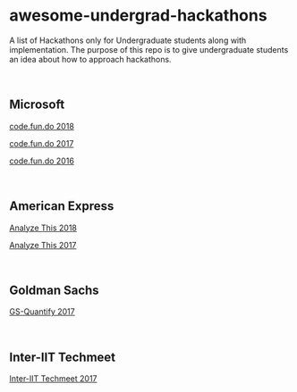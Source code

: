 # awesome-undergrad-hackathons
A list of Hackathons only for Undergraduate students along with implementation. The purpose of this repo is to give undergraduate students an idea about how to approach hackathons.

<br>

## Microsoft
[code.fun.do 2018](https://github.com/codervivek/DUBG)

[code.fun.do 2017](https://github.com/codervivek/deep_player)

[code.fun.do 2016](https://github.com/ekagra-ranjan/face2emoji)

<br>

## American Express
[Analyze This 2018](https://github.com/ekagra-ranjan/Analyze-This-18)

[Analyze This 2017](https://github.com/ekagra-ranjan/Analyze-This-17)

<br>

## Goldman Sachs
[GS-Quantify 2017](https://github.com/ekagra-ranjan/GS-Quantify-17/)

<br>

## Inter-IIT Techmeet
[Inter-IIT Techmeet 2017](https://github.com/ekagra-ranjan/Optimal-Bidding/)
